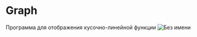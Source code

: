 # Graph
Программа для отображения кусочно-линейной функции
![Без имени](https://user-images.githubusercontent.com/68197970/183678831-455a0f78-e028-4b83-98f6-bad22aaa895f.png)
